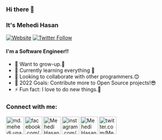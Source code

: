 ### Hi there 👋
### It's Mehedi Hasan

[![Website](https://img.shields.io/website?label=mehedi-hasan.herokuapp.com&style=for-the-badge&url=https%3A%2F%2Fcodestackr.com)](http://mehedi-hasan.herokuapp.com/)
[![Twitter Follow](https://img.shields.io/twitter/follow/mehedi705?color=1DA1F2&logo=twitter&style=for-the-badge)](https://twitter.com/intent/follow?original_referer=https%3A%2F%2Fgithub.com%2FcodeSTACKr&screen_name=mehedi705)

#### I'm a Software Engineer!!

- 🌱 Want to grow-up.🙂
- 🔭 Currently learning everything 🤣
- 👯 Looking to collaborate with other programmers.😊
- 🥅 2022 Goals: Contribute more to Open Source projects!😎
- ⚡ Fun fact: I love to do new things.🧐

### Connect with me:

[<img align="left" alt="md.mehedi.unaux | website" width="48px" src="https://img.icons8.com/color/48/000000/domain--v1.png" />][website]
[<img align="left" alt="facebook.com/Mehedi705" width="48px" src="https://img.icons8.com/color/48/000000/facebook-new.png" />][facebook]
[<img align="left" alt="Mehedi Hasan | Linkedin" width="48px" src="https://img.icons8.com/color/50/000000/linkedin.png" />][linkedin]
[<img align="left" alt="instagram.com/Mehedi705 | instagram" width="48px" src="https://img.icons8.com/color/50/000000/instagram-new--v1.png" />][instagram]
[<img align="left" alt="Mehedi Hasan | Stackoverflow" width="48px" src="https://img.icons8.com/color/50/000000/stackoverflow.png" />][stack]
[<img align="left" alt="twitter.com/Mehedi705 | Twitter" width="48px" src="https://img.icons8.com/color/50/000000/twitter--v1.png" />][twitter]

<br />

[website]: http://mehedi-hasan.herokuapp.com/
[facebook]: https://facebook.com/Mehedi705
[linkedin]: https://www.linkedin.com/in/mehedi-hasan-27a329192
[instagram]: https://www.instagram.com/mehedi705
[stack]: https://stackoverflow.com/users/14274660/mehedi-hasan
[twitter]: https://twitter.com/Mehedi705

